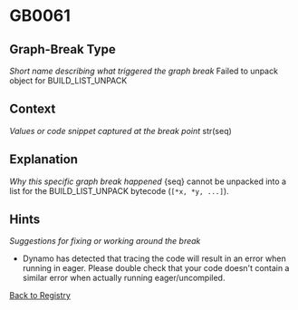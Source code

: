 # GB0061

## Graph-Break Type
*Short name describing what triggered the graph break*
Failed to unpack object for BUILD_LIST_UNPACK

## Context
*Values or code snippet captured at the break point*
str(seq)

## Explanation
*Why this specific graph break happened*
{seq} cannot be unpacked into a list for the BUILD_LIST_UNPACK bytecode (`[*x, *y, ...]`).

## Hints
*Suggestions for fixing or working around the break*
- Dynamo has detected that tracing the code will result in an error when running in eager. Please double check that your code doesn't contain a similar error when actually running eager/uncompiled.



[Back to Registry](../index.md)

